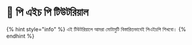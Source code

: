 # 👋 পি এইচ পি টিউটরিয়াল

{% hint style="info" %}
&#x20;এই টিউটরিয়ালে আমরা মোটামুটি বিস্তারিতভাবেই পিএইচপি শিখবো।&#x20;
{% endhint %}
